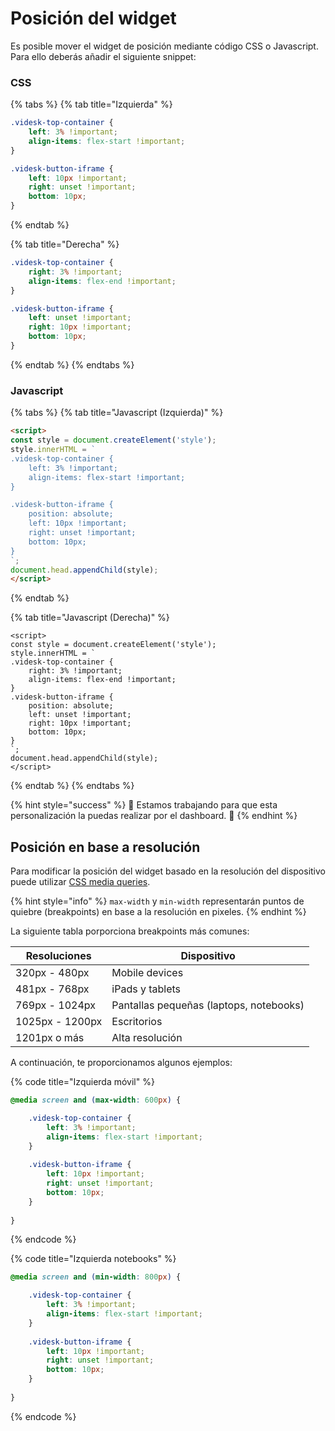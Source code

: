 # Posición del widget

Es posible mover el widget de posición mediante código CSS o Javascript. Para ello deberás añadir el siguiente snippet:

### CSS

{% tabs %}
{% tab title="Izquierda" %}
```css
.videsk-top-container {
    left: 3% !important;
    align-items: flex-start !important;
}

.videsk-button-iframe {
    left: 10px !important;
    right: unset !important;
    bottom: 10px;
}
```
{% endtab %}

{% tab title="Derecha" %}
```css
.videsk-top-container {
    right: 3% !important;
    align-items: flex-end !important;
}

.videsk-button-iframe {
    left: unset !important;
    right: 10px !important;
    bottom: 10px;
}
```
{% endtab %}
{% endtabs %}

### Javascript

{% tabs %}
{% tab title="Javascript (Izquierda)" %}
```html
<script>
const style = document.createElement('style');
style.innerHTML = `
.videsk-top-container {
    left: 3% !important;
    align-items: flex-start !important;
}

.videsk-button-iframe {
    position: absolute;
    left: 10px !important;
    right: unset !important;
    bottom: 10px;
}
`;
document.head.appendChild(style);
</script>
```
{% endtab %}

{% tab title="Javascript (Derecha)" %}
```
<script>
const style = document.createElement('style');
style.innerHTML = `
.videsk-top-container {
    right: 3% !important;
    align-items: flex-end !important;
}
.videsk-button-iframe {
    position: absolute;
    left: unset !important;
    right: 10px !important;
    bottom: 10px;
}
`;
document.head.appendChild(style);
</script>
```


{% endtab %}
{% endtabs %}

{% hint style="success" %}
🚧 Estamos trabajando para que esta personalización la puedas realizar por el dashboard. 🚧
{% endhint %}

## Posición en base a resolución

Para modificar la posición del widget basado en la resolución del dispositivo puede utilizar [CSS media queries](https://developer.mozilla.org/es/docs/Web/CSS/Media\_Queries/Using\_media\_queries).

{% hint style="info" %}
`max-width` y `min-width` representarán puntos de quiebre (breakpoints) en base a la resolución en pixeles.
{% endhint %}

La siguiente tabla porporciona breakpoints más comunes:

| Resoluciones    | Dispositivo                             |
| --------------- | --------------------------------------- |
| 320px - 480px   | Mobile devices                          |
| 481px - 768px   | iPads y tablets                         |
| 769px - 1024px  | Pantallas pequeñas (laptops, notebooks) |
| 1025px - 1200px | Escritorios                             |
| 1201px o más    | Alta resolución                         |

A continuación, te proporcionamos algunos ejemplos:

{% code title="Izquierda móvil" %}
```css
@media screen and (max-width: 600px) {

    .videsk-top-container {
        left: 3% !important;
        align-items: flex-start !important;
    }
    
    .videsk-button-iframe {
        left: 10px !important;
        right: unset !important;
        bottom: 10px;
    }
    
}
```
{% endcode %}

{% code title="Izquierda notebooks" %}
```css
@media screen and (min-width: 800px) {

    .videsk-top-container {
        left: 3% !important;
        align-items: flex-start !important;
    }
    
    .videsk-button-iframe {
        left: 10px !important;
        right: unset !important;
        bottom: 10px;
    }
    
}
```
{% endcode %}
